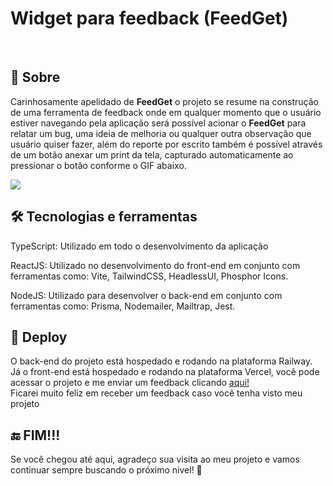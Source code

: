 <h1>Widget para feedback (FeedGet)</h1>

<br>

<h2>🛑 Sobre</h2>
<p>
    Carinhosamente apelidado de <strong>FeedGet</strong> o projeto se resume na construção de uma ferramenta de feedback onde em qualquer momento que o usuário estiver navegando pela aplicação será possível acionar o <strong>FeedGet</strong> para relatar um bug, uma ideia de melhoria ou qualquer outra observação que usuário quiser fazer, além do reporte por escrito também é possível através de um botão anexar um print da tela, capturado automaticamente ao pressionar o botão conforme o GIF abaixo. 
</p>
<img src="https://cdn.discordapp.com/attachments/228998074083573760/973662636258492426/feedgetDemo.gif">

<h2>🛠️ Tecnologias e ferramentas</h2>
<p>
  TypeScript: Utilizado em todo o desenvolvimento da aplicação
</p>
<p>
  ReactJS: Utilizado no desenvolvimento do front-end em conjunto com ferramentas como: Vite, TailwindCSS, HeadlessUI, Phosphor Icons.
</p>
<p>
  NodeJS: Utilizado para desenvolver o back-end em conjunto com ferramentas como: Prisma, Nodemailer, Mailtrap, Jest.
</p>

<h2>🚀 Deploy</h2>
<p>
  O back-end do projeto está hospedado e rodando na plataforma Railway.
  <br>
  Já o front-end está hospedado e rodando na plataforma Vercel, você pode acessar o projeto e me enviar um feedback clicando <a href="https://nlw-return-impulse-web-mu-liart.vercel.app/" target="_blank">aqui!</a>
  <br>
  Ficarei muito feliz em receber um feedback caso você tenha visto meu projeto
</p>

<h2>🔚 FIM!!!</h2>
<p>
  Se você chegou até aqui, agradeço sua visita ao meu projeto e vamos continuar sempre buscando o próximo nivel! 🖖
</p>
